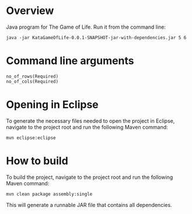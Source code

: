 # Overview

Java program for The Game of Life.  Run it from the command line:

    java -jar KataGameOfLife-0.0.1-SNAPSHOT-jar-with-dependencies.jar 5 6
    
# Command line arguments

    no_of_rows(Required)
    no_of_cols(Required)

# Opening in Eclipse

To generate the necessary files needed to open the project in Eclipse, navigate to the project root and run the following Maven command:

    mvn eclipse:eclipse

# How to build

To build the project, navigate to the project root and run the following Maven command:

    mvn clean package assembly:single
    
This will generate a runnable JAR file that contains all dependencies.